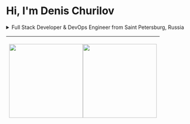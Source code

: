 # Hi, I'm Denis Churilov

<details>
  <summary>Full Stack Developer & DevOps Engineer from Saint Petersburg, Russia</summary>
  <br>
  <img alt="GIF" height=200 src="https://github.com/cypotat/cypotat/raw/main/assets/meme/java-my-beloved.gif" />
  <br>
</details>

| <p><img height=200 align="center" src="https://github-readme-stats.vercel.app/api?username=cypotat&count_private=true&theme=tokyonight&bg_color=00000000&show_icons=true&hide_border=true&rank_icon=percentile&hide_rank=true&custom_title=My%20GitHub%20Stats&card_width=270" /><img height=200 align="center" src="https://github-readme-stats.vercel.app/api/top-langs?username=cypotat&theme=tokyonight&bg_color=00000000&hide_border=true&layout=compact&langs_count=6&hide=html,css&card_width=320" /></p> |
|------|

<!-- original code for stats in a table cell
<p>
  <img height=200 align="center" src="https://github-readme-stats.vercel.app/api?username=cypotat&count_private=true&theme=tokyonight&bg_color=00000000&show_icons=true&hide_border=true&hide_rank=true&custom_title=My%20GitHub%20Stats&card_width=270" />
  <img height=200 align="center" src="https://github-readme-stats.vercel.app/api/top-langs?username=cypotat&theme=tokyonight&bg_color=00000000&hide_border=true&layout=compact&langs_count=6&hide=html,css&card_width=320" />
</p>
-->

<!-- <img heigth="28" width="28" alt="GIF" src="https://github.com/cypotat/cypotat/raw/main/assets/cat/grey.gif" /> -->
